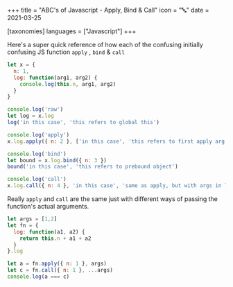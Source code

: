 +++
title = "ABC's of Javascript - Apply, Bind & Call"
icon = "🔤"
date = 2021-03-25

[taxonomies]
languages = ["Javascript"]
+++

Here's a super quick reference of how each of the confusing initially confusing JS function `apply` , `bind` & `call` 

<!-- more -->

```javascript
let x = { 
  n: 1, 
  log: function(arg1, arg2) { 
    console.log(this.n, arg1, arg2) 
  }
}

console.log('raw')
let log = x.log
log('in this case', 'this refers to global this')

console.log('apply')
x.log.apply({ n: 2 }, ['in this case', 'this refers to first apply arg'])

console.log('bind')
let bound = x.log.bind({ n: 3 })
bound('in this case', 'this refers to prebound object')

console.log('call')
x.log.call({ n: 4 }, 'in this case', 'same as apply, but with args in list not array')
```

Really `apply` and `call` are the same just with different ways of passing the function's actual arguments. 

```javascript
let args = [1,2]
let fn = { 
  log: function(a1, a2) { 
    return this.n + a1 + a2 
  } 
}.log

let a = fn.apply({ n: 1 }, args)
let c = fn.call({ n: 1 }, ...args)
console.log(a === c)
```
